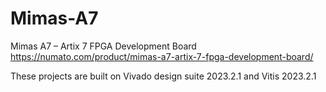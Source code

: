 # Mimas-A7
Mimas A7 – Artix 7 FPGA Development Board https://numato.com/product/mimas-a7-artix-7-fpga-development-board/

These projects are built on Vivado design suite 2023.2.1 and Vitis 2023.2.1